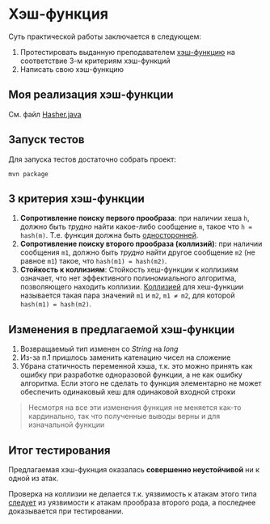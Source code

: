 # Хэш-функция

Суть практической работы заключается в следующем:

1. Протестировать выданную преподавателем [хэш-функцию](https://github.com/Zkg-ar/HashFunc/blob/master/HashFunc1/src/com/company/Main.java) на соответствие 3-м критериям хэш-функций
2. Написать свою хэш-функцию

## Моя реализация хэш-функции

См. файл [Hasher.java](src/main/java/ru/arjentix/hash_func/Hasher.java)

 ## Запуск тестов

Для запуска тестов достаточно собрать проект:

```
mvn package
```

## 3 критерия хэш-функции

1.  **Сопротивление поиску первого прообраза**: при наличии хеша `h`, должно быть *трудно* найти какое-либо сообщение `m`, такое что `h = hash(m)`. Т.е. функция должна быть [односторонней](https://ru.wikipedia.org/wiki/%D0%9E%D0%B4%D0%BD%D0%BE%D1%81%D1%82%D0%BE%D1%80%D0%BE%D0%BD%D0%BD%D1%8F%D1%8F_%D1%84%D1%83%D0%BD%D0%BA%D1%86%D0%B8%D1%8F).
2. **Сопротивление поиску второго прообраза (коллизий)**: при наличии сообщения `m1`, должно быть *трудно* найти другое сообщение `m2` (не равное `m1`) такое, что `hash(m1) = hash(m2)`.
3. **Стойкость к коллизиям**: Стойкость хеш-функции к коллизиям означает, что нет эффективного полиномиального алгоритма, позволяющего находить коллизии. [Коллизией](https://ru.wikipedia.org/wiki/%D0%9A%D0%BE%D0%BB%D0%BB%D0%B8%D0%B7%D0%B8%D1%8F_%D1%85%D0%B5%D1%88-%D1%84%D1%83%D0%BD%D0%BA%D1%86%D0%B8%D0%B8) для хеш-функции называется такая пара значений `m1` и `m2`, `m1 ≠ m2`, для которой `hash(m1) = hash(m2)`.

## Изменения в предлагаемой хэш-функции

1.  Возвращаемый тип изменен со *String* на *long*
2. Из-за п.1 пришлось заменить катенацию чисел на сложение
3. Убрана статичность переменной хэша, т.к. это можно принять как ошибку при разработке одноразовой функции, а не как ошибку алгоритма. Если этого не сделать то функция элементарно не может обеспечить одинаковый хеш для одинаковой входной строки

> Несмотря на все эти изменения функция не меняется как-то кардинально, так что полученные выводы верны и для изначальной функции

## Итог тестирования

Предлагаемая хэш-фукнция оказалась **совершенно неустойчивой** ни к одной из атак.

Проверка на коллизии не делается т.к. уязвимость к атакам этого типа [следует](https://ru.wikipedia.org/wiki/%D0%9A%D1%80%D0%B8%D0%BF%D1%82%D0%BE%D0%B3%D1%80%D0%B0%D1%84%D0%B8%D1%87%D0%B5%D1%81%D0%BA%D0%B0%D1%8F_%D1%85%D0%B5%D1%88-%D1%84%D1%83%D0%BD%D0%BA%D1%86%D0%B8%D1%8F#Требования) из уязвимости к атакам прообраза второго рода, а последнее доказывается при тестировании.